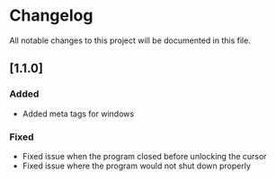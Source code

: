 # Changelog
All notable changes to this project will be documented in this file.
## [1.1.0]
### Added
- Added meta tags for windows

### Fixed
- Fixed issue when the program closed before unlocking the cursor
- Fixed issue where the program would not shut down properly
